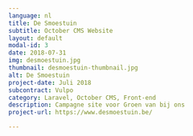 ```yaml
---
language: nl
title: De Smoestuin
subtitle: October CMS Website
layout: default
modal-id: 3
date: 2018-07-31
img: desmoestuin.jpg
thumbnail: desmoestuin-thumbnail.jpg
alt: De Smoestuin
project-date: Juli 2018
subcontract: Vulpo
category: Laravel, October CMS, Front-end
description: Campagne site voor Groen van bij ons
project-url: https://www.desmoestuin.be/

---
```

